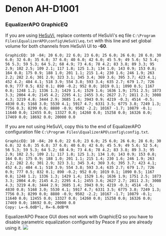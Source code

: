 # Denon AH-D1001
### EqualizerAPO GraphicEQ
If you are using [HeSuVi](https://sourceforge.net/projects/hesuvi/), replace contents of HeSuVi's eq file `C:\Program Files\EqualizerAPO\config\HeSuVi\eq.txt` with this line and set global volume for both channels from HeSuVi UI to **-60**.
```
GraphicEQ: 10 -84; 20 6.0; 22 6.0; 23 6.0; 25 6.0; 26 6.0; 28 6.0; 30 6.0; 32 6.0; 35 6.0; 37 6.0; 40 6.0; 42 6.0; 45 5.9; 49 5.6; 52 5.4; 56 5.3; 59 5.3; 64 5.2; 68 4.9; 73 4.6; 78 4.2; 83 3.8; 89 3.3; 95 2.9; 102 2.5; 109 2.1; 117 1.8; 125 1.3; 134 1.0; 143 0.9; 153 0.8; 164 0.8; 175 0.9; 188 1.0; 201 1.1; 215 1.4; 230 1.6; 246 1.9; 263 2.2; 282 2.6; 301 2.9; 323 3.1; 345 3.4; 369 3.6; 395 3.7; 423 4.1; 452 4.2; 484 4.1; 518 3.9; 554 3.8; 593 3.4; 635 2.7; 679 1.7; 726 0.9; 777 0.5; 832 0.1; 890 -0.2; 952 0.0; 1019 0.1; 1090 0.5; 1167 0.8; 1248 1.2; 1336 1.3; 1429 1.4; 1529 1.6; 1636 1.9; 1751 2.5; 1873 3.3; 2004 4.0; 2145 4.2; 2295 4.1; 2455 3.6; 2627 2.7; 2811 2.3; 3008 4.3; 3219 4.8; 3444 2.9; 3685 1.4; 3943 0.9; 4219 -0.3; 4514 -0.5; 4830 0.8; 5168 3.0; 5530 4.1; 5917 4.7; 6331 3.5; 6775 3.8; 7249 1.3; 7756 0.3; 8299 0.0; 8880 -0.9; 9502 -2.2; 10167 -1.7; 10879 -0.1; 11640 0.0; 12455 0.0; 13327 0.0; 14260 0.0; 15258 0.0; 16326 0.0; 17469 0.0; 18692 0.0; 20000 0.0
```
If you are not using HeSuVi, copy this to the end of EqualizerAPO configuration file `C:\Program Files\EqualizerAPO\config\config.txt`.
```
GraphicEQ: 10 -84; 20 6.0; 22 6.0; 23 6.0; 25 6.0; 26 6.0; 28 6.0; 30 6.0; 32 6.0; 35 6.0; 37 6.0; 40 6.0; 42 6.0; 45 5.9; 49 5.6; 52 5.4; 56 5.3; 59 5.3; 64 5.2; 68 4.9; 73 4.6; 78 4.2; 83 3.8; 89 3.3; 95 2.9; 102 2.5; 109 2.1; 117 1.8; 125 1.3; 134 1.0; 143 0.9; 153 0.8; 164 0.8; 175 0.9; 188 1.0; 201 1.1; 215 1.4; 230 1.6; 246 1.9; 263 2.2; 282 2.6; 301 2.9; 323 3.1; 345 3.4; 369 3.6; 395 3.7; 423 4.1; 452 4.2; 484 4.1; 518 3.9; 554 3.8; 593 3.4; 635 2.7; 679 1.7; 726 0.9; 777 0.5; 832 0.1; 890 -0.2; 952 0.0; 1019 0.1; 1090 0.5; 1167 0.8; 1248 1.2; 1336 1.3; 1429 1.4; 1529 1.6; 1636 1.9; 1751 2.5; 1873 3.3; 2004 4.0; 2145 4.2; 2295 4.1; 2455 3.6; 2627 2.7; 2811 2.3; 3008 4.3; 3219 4.8; 3444 2.9; 3685 1.4; 3943 0.9; 4219 -0.3; 4514 -0.5; 4830 0.8; 5168 3.0; 5530 4.1; 5917 4.7; 6331 3.5; 6775 3.8; 7249 1.3; 7756 0.3; 8299 0.0; 8880 -0.9; 9502 -2.2; 10167 -1.7; 10879 -0.1; 11640 0.0; 12455 0.0; 13327 0.0; 14260 0.0; 15258 0.0; 16326 0.0; 17469 0.0; 18692 0.0; 20000 0.0
Copy: L=-6.0dB*l, R=-6.0dB*R
```
EqualizerAPO Peace GUI does not work with GraphicEQ so you have to disable parametric equalization configured by Peace if you are already using it.
![](https://raw.githubusercontent.com/jaakkopasanen/AutoEq/master/results/SBAF-Serious/innerfidelity/onear/Denon%20AH-D1001/Denon%20AH-D1001.png)
